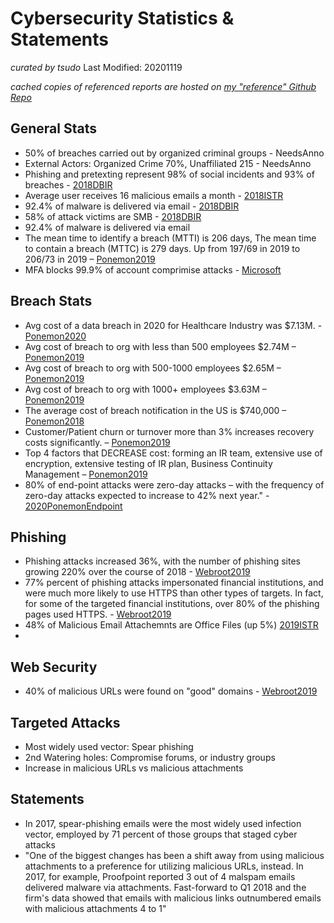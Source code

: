 # Cybersecurity Statistics & Statements
*curated by tsudo*
Last Modified: 20201119

*cached copies of referenced reports are hosted on [my "reference" Github Repo][refrepo]*

## General Stats
* 50% of breaches carried out by organized criminal groups - NeedsAnno
* External Actors: Organized Crime 70%, Unaffiliated 215 - NeedsAnno
* Phishing and pretexting represent 98% of social incidents and 93% of breaches - [2018DBIR]
* Average user receives 16 malicious emails a month - [2018ISTR]
* 92.4% of malware is delivered via email - [2018DBIR]
* 58% of attack victims are SMB - [2018DBIR]
* 92.4% of malware is delivered via email 
* The mean time to identify a breach (MTTI) is 206 days, The mean time to contain a breach (MTTC) is 279 days. Up from 197/69 in 2019 to 206/73 in 2019 – [Ponemon2019]
* MFA blocks 99.9% of account comprimise attacks - [Microsoft](https://bit.ly/msmfa99)


## Breach Stats
* Avg cost of a data breach in 2020 for Healthcare Industry was $7.13M. - [Ponemon2020]
* Avg cost of breach to org with less than 500 employees $2.74M – [Ponemon2019]
* Avg cost of breach to org with 500-1000 employees $2.65M – [Ponemon2019]
* Avg cost of breach to org with 1000+ employees $3.63M – [Ponemon2019]
* The average cost of breach notification in the US is $740,000 – [Ponemon2018]
* Customer/Patient churn or turnover more than 3% increases recovery costs significantly. – [Ponemon2019]
* Top 4 factors that DECREASE cost: forming an IR team, extensive use of encryption, extensive testing of IR plan, Business Continuity Management  – [Ponemon2019]
* 80% of end-point attacks were zero-day attacks – with the frequency of zero-day attacks expected to increase to 42% next year." - [2020PonemonEndpoint]

## Phishing
* Phishing attacks increased 36%, with the number of phishing sites growing 220% over the course of 2018 - [Webroot2019]
* 77% percent of phishing attacks impersonated financial institutions, and were much more likely to use HTTPS than other types of targets. In fact, for some of the targeted financial institutions, over 80% of the phishing pages used HTTPS. - [Webroot2019]
* 48% of Malicious Email Attachemnts are Office Files (up 5%) [2019ISTR]
* 
## Web Security
* 40% of malicious URLs were found on "good" domains - [Webroot2019]

## Targeted Attacks
* Most widely used vector: Spear phishing
* 2nd Watering holes: Compromise forums, or industry groups
* Increase in malicious URLs vs malicious attachments

## Statements
  - In 2017, spear-phishing emails were the most widely used infection vector, employed by 71 percent of those groups that staged cyber attacks
  - "One of the biggest changes has been a shift away from using malicious attachments to a preference for utilizing malicious URLs, instead. In 2017, for example, Proofpoint reported 3 out of 4 malspam emails delivered malware via attachments. Fast-forward to Q1 2018 and the firm's data showed that emails with malicious links outnumbered emails with malicious attachments 4 to 1"

[//]: # (These are reference links used in the body of this note and get stripped out when the markdown processor does its job. There is no need to format nicely because it shouldn't be seen. Thanks SO - http://stackoverflow.com/questions/4823468/store-comments-in-markdown-syntax)


   [refrepo]: <https://github.com/tsudo/reference>
   [2018DBIR]: <https://github.com/tsudo/reference/raw/master/Verizon_DBIR/Verizon_DBIR_2018.pdf>
   [2018ISTR]: <https://github.com/tsudo/reference/raw/master/Symantec_ISTR/Symantec_ISTR23_2018.pdf>
   [Ponemon2018]: <https://github.com/tsudo/reference/raw/master/Ponemon/Ponemon_CostofDataBreach_2018.pdf>
   [Ponemon2019]: <https://github.com/tsudo/reference/blob/master/Ponemon/Ponemon_CostofDataBreach_2019.pdf>
   [Webroot2019]: <https://github.com/tsudo/reference/raw/master/Webroot/2019_Webroot_Threat_Report_US_Online.pdf>
   [2019ISTR]: <https://github.com/tsudo/reference/raw/master/Verizon_DBIR/Verizon_DBIR_2019.pdf>
   [2020PonemonEndpoint]: <https://github.com/tsudo/reference/raw/master/Ponemon/Ponemon_StateofEndpointSecurity_2020.pdf>
   [PONEMON2020]: <https://github.com/tsudo/reference/blob/master/Ponemon/Ponemon_CostofDataBreach_2020.pdf>
